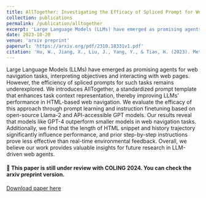 ```yaml
---
title: AllTogether: Investigating the Efficacy of Spliced Prompt for Web Navigation using Large Language Models
collection: publications
permalink: /publication/alltogether
excerpt: 'Large Language Models (LLMs) have emerged as promising agents for web navigation tasks, interpreting objectives and interacting with web pages. However, the efficiency of spliced prompts for such tasks remains underexplored. We introduces AllTogether, a standardized prompt template that enhances task context representation, thereby improving LLMs' performance in HTML-based web navigation. We evaluate the efficacy of this approach through prompt learning and instruction finetuning based on open-source Llama-2 and API-accessible GPT models. Our results reveal that models like GPT-4 outperform smaller models in web navigation tasks. Additionally, we find that the length of HTML snippet and history trajectory significantly influence performance, and prior step-by-step instructions prove less effective than real-time environmental feedback. Overall, we believe our work provides valuable insights for future research in LLM-driven web agents.'
date: 2023-10-20
venue: 'arxiv preprint'
paperurl: 'https://arxiv.org/pdf/2310.18331v1.pdf'
citation: 'Hu, W., Jiang, X., Liu, J., Yang, Y., & Tian, H. (2023). Meta-DM: Applications of Diffusion Models on Few-Shot Learning. arXiv preprint arXiv:2305.08092.'
---
```


Large Language Models (LLMs) have emerged as promising agents for web navigation tasks, interpreting objectives and interacting with web pages. However, the efficiency of spliced prompts for such tasks remains underexplored. We introduces AllTogether, a standardized prompt template that enhances task context representation, thereby improving LLMs' performance in HTML-based web navigation. We evaluate the efficacy of this approach through prompt learning and instruction finetuning based on open-source Llama-2 and API-accessible GPT models. Our results reveal that models like GPT-4 outperform smaller models in web navigation tasks. Additionally, we find that the length of HTML snippet and history trajectory significantly influence performance, and prior step-by-step instructions prove less effective than real-time environmental feedback. Overall, we believe our work provides valuable insights for future research in LLM-driven web agents.

#### 📌 This paper is still under review with COLING 2024. You can check the arxiv preprint version.

[Download paper here](https://arxiv.org/pdf/2310.18331v1.pdf)

